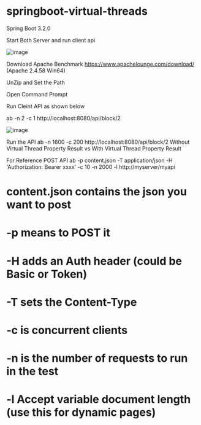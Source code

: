 # springboot-virtual-threads
Spring Boot 3.2.0





Start Both Server and run client api

![image](https://github.com/srss-pocs/springboot-virtual-threads/assets/145287517/6feb956e-27ed-4797-b892-d4e0004836de)



Download Apache Benchmark https://www.apachelounge.com/download/  (Apache 2.4.58 Win64)

UnZip and Set the Path

Open Command Prompt

Run Cleint API as shown below

ab -n 2 -c 1 http://localhost:8080/api/block/2

![image](https://github.com/srss-pocs/springboot-virtual-threads/assets/145287517/4627038f-4098-4e64-8227-21ec7e4c9c2d)


Run the API 
ab -n 1600 -c 200 http://localhost:8080/api/block/2
Without Virtual Thread Property Result vs With Virtual Thread Property Result


 
For Reference POST API
ab -p content.json -T application/json -H 'Authorization: Bearer xxxx' -c 10 -n 2000 -l http://myserver/myapi



# content.json contains the json you want to post
# -p means to POST it
# -H adds an Auth header (could be Basic or Token)
# -T sets the Content-Type
# -c is concurrent clients
# -n is the number of requests to run in the test
# -l Accept variable document length (use this for dynamic pages)


